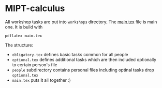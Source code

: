 # MIPT-calculus

All workshop tasks are put into `workshops` directory.
The [main.tex](workshops/1/main.tex) file is main one. It is build with
```bash
pdflatex main.tex
```
The structure:
 - `obligatory.tex` defines basic tasks common for all people
 - `optional.tex` defines additional tasks which are then included optionally to certain person's file
 - `people` subdirectory contains personal files including optinal tasks drop `optional.tex`
 - `main.tex` puts it all together :)
